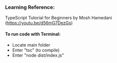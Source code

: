 ### Learning Reference:
TypeScript Tutorial for Beginners by Mosh Hamedani (https://youtu.be/d56mG7DezGs)
#### To run code with Terminal:
- Locate main folder
- Enter "tsc" (to compile)
- Enter "node dist/index.js"